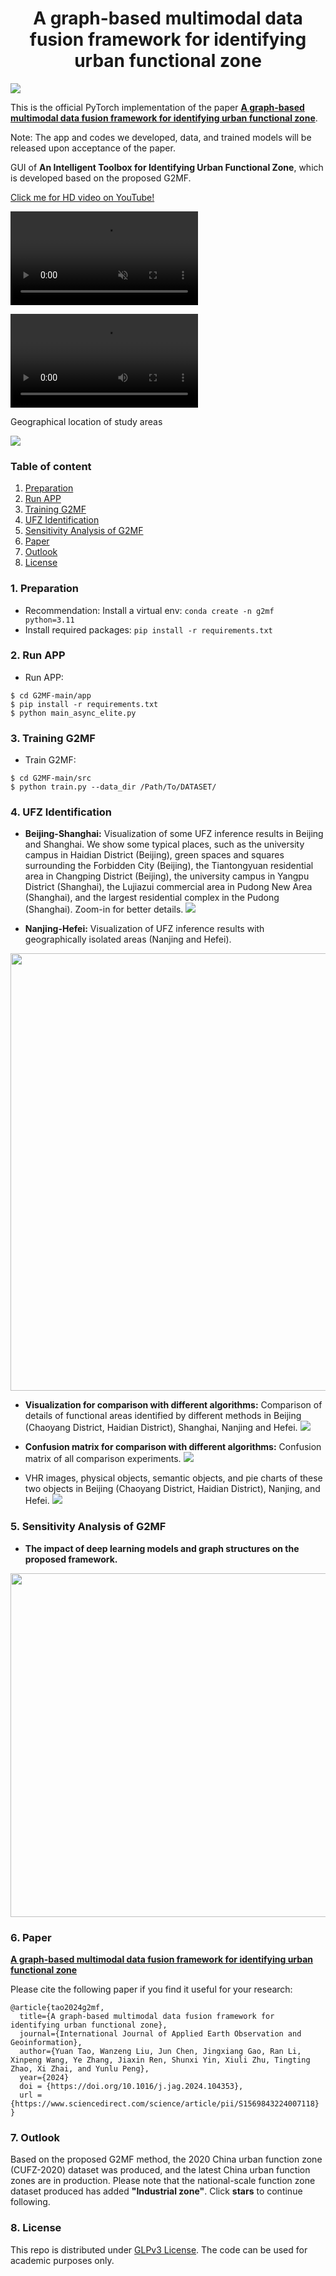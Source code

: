 <h1 align="center">A graph-based multimodal data fusion framework for identifying urban functional zone</h1>


![](images/Flowchart.jpg)
    
This is the official PyTorch implementation of the paper **[A graph-based multimodal data fusion framework for identifying urban functional zone](https://www.sciencedirect.com/science/article/pii/S1569843224007118)**.

Note: The app and codes we developed, data, and trained models will be released upon acceptance of the paper.

GUI of **An Intelligent Toolbox for Identifying Urban Functional Zone**, which is developed based on the proposed G2MF.

 [Click me for HD video on YouTube!](https://www.youtube.com/watch?v=FZLEjUOS45I)

<div><video controls src="https://private-user-images.githubusercontent.com/114664167/348947028-76e89c46-922c-4150-96db-3eb3460f7662.mp4?jwt=eyJhbGciOiJIUzI1NiIsInR5cCI6IkpXVCJ9.eyJpc3MiOiJnaXRodWIuY29tIiwiYXVkIjoicmF3LmdpdGh1YnVzZXJjb250ZW50LmNvbSIsImtleSI6ImtleTUiLCJleHAiOjE3MjExMDY3MjgsIm5iZiI6MTcyMTEwNjQyOCwicGF0aCI6Ii8xMTQ2NjQxNjcvMzQ4OTQ3MDI4LTc2ZTg5YzQ2LTkyMmMtNDE1MC05NmRiLTNlYjM0NjBmNzY2Mi5tcDQ_WC1BbXotQWxnb3JpdGhtPUFXUzQtSE1BQy1TSEEyNTYmWC1BbXotQ3JlZGVudGlhbD1BS0lBVkNPRFlMU0E1M1BRSzRaQSUyRjIwMjQwNzE2JTJGdXMtZWFzdC0xJTJGczMlMkZhd3M0X3JlcXVlc3QmWC1BbXotRGF0ZT0yMDI0MDcxNlQwNTA3MDhaJlgtQW16LUV4cGlyZXM9MzAwJlgtQW16LVNpZ25hdHVyZT02ZWI4MTgyODRjMzU3ZWIwYjliOGQyY2UwY2JlMjQ0NjcwMjY2ZGFlNDVhZjYxMWI2MmI3MTYwNGFhYzNmMDgyJlgtQW16LVNpZ25lZEhlYWRlcnM9aG9zdCZhY3Rvcl9pZD0wJmtleV9pZD0wJnJlcG9faWQ9MCJ9.Im-YvvJ9fx-nMrxAY-20FeMiD5cTjehFP1D-IMCw2DE" muted="false"></video></div>

 ![](videos/GUI.mp4)

Geographical location of study areas
  
  ![](images/Location.jpg)


### Table of content
1. [Preparation](#preparation)
2. [Run APP](#APP)
3. [Training G2MF](#G2MF)
4. [UFZ Identification](#results)
5. [Sensitivity Analysis of G2MF](#discussion)
6. [Paper](#paper)
7. [Outlook](#outlook)
8. [License](#license)

### 1. Preparation
- Recommendation: Install a virtual env: `conda create -n g2mf python=3.11`
- Install required packages: `pip install -r requirements.txt`
  
### 2. Run APP <a name="APP"></a>
- Run APP:
```
$ cd G2MF-main/app
$ pip install -r requirements.txt
$ python main_async_elite.py
```

### 3. Training G2MF <a name="G2MF"></a>
- Train G2MF:
```
$ cd G2MF-main/src
$ python train.py --data_dir /Path/To/DATASET/
```

### 4. UFZ Identification <a name="results"></a>
- **Beijing-Shanghai:** Visualization of some UFZ inference results in Beijing and Shanghai. We show some typical places, such as the university campus in Haidian District (Beijing), green spaces and squares surrounding the Forbidden City (Beijing), the Tiantongyuan residential area in Changping District (Beijing), the university campus in Yangpu District (Shanghai), the Lujiazui commercial area in Pudong New Area (Shanghai), and the largest residential complex in the Pudong (Shanghai). Zoom-in for better details.
![](images/Beijing-Shanghai.jpg)

- **Nanjing-Hefei:** Visualization of UFZ inference results with geographically isolated areas (Nanjing and Hefei).
<div  align="center">
<img src="images/Nanjing-Hefei.jpg", width=700>
</div>

- **Visualization for comparison with different algorithms:** Comparison of details of functional areas identified by different methods in Beijing (Chaoyang District, Haidian District), Shanghai, Nanjing and Hefei.
![](images/VisualizationComparisonAlgorithm.jpg)

- **Confusion matrix for comparison with different algorithms:** Confusion matrix of all comparison experiments. 
![](images/ConfusionMatrixComparisonAlgorithm.jpg)

- VHR images, physical objects, semantic objects, and pie charts of these two objects in Beijing (Chaoyang District, Haidian District), Nanjing, and Hefei. 
![](images/DetailedCombinationFigure.jpg)


### 5. Sensitivity Analysis of G2MF <a name="discussion"></a>
- **The impact of deep learning models and graph structures on the proposed framework.**

<div  align="center">
<img src="images/FrameworkSensitivity.jpg", width=550>
</div>

### 6. Paper <a name="paper"></a>
**[A graph-based multimodal data fusion framework for identifying urban functional zone](https://www.sciencedirect.com/science/article/pii/S1569843224007118)**

Please cite the following paper if you find it useful for your research:
```
@article{tao2024g2mf,
  title={A graph-based multimodal data fusion framework for identifying urban functional zone},
  journal={International Journal of Applied Earth Observation and Geoinformation},
  author={Yuan Tao, Wanzeng Liu, Jun Chen, Jingxiang Gao, Ran Li, Xinpeng Wang, Ye Zhang, Jiaxin Ren, Shunxi Yin, Xiuli Zhu, Tingting Zhao, Xi Zhai, and Yunlu Peng},
  year={2024}
  doi = {https://doi.org/10.1016/j.jag.2024.104353},
  url = {https://www.sciencedirect.com/science/article/pii/S1569843224007118}
}
```

### 7. Outlook <a name="outlook"></a>
Based on the proposed G2MF method, the 2020 China urban function zone (CUFZ-2020) dataset was produced, and the latest China urban function zones are in production. Please note that the national-scale function zone dataset produced has added **"Industrial zone"**.
Click **stars** to continue following.

### 8. License <a name="license"></a>
This repo is distributed under [GLPv3 License](https://www.gnu.org/licenses/gpl-3.0.en.html). The code can be used for academic purposes only.
